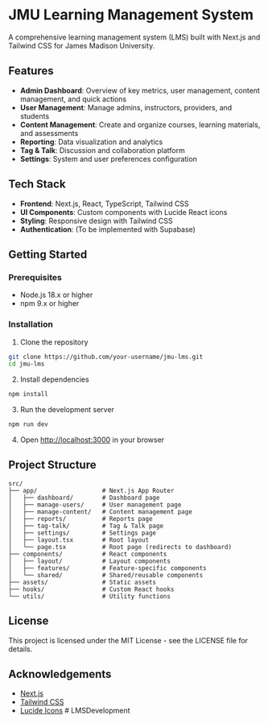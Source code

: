 # JMU Learning Management System

A comprehensive learning management system (LMS) built with Next.js and Tailwind CSS for James Madison University.

## Features

- **Admin Dashboard**: Overview of key metrics, user management, content management, and quick actions
- **User Management**: Manage admins, instructors, providers, and students
- **Content Management**: Create and organize courses, learning materials, and assessments
- **Reporting**: Data visualization and analytics
- **Tag & Talk**: Discussion and collaboration platform
- **Settings**: System and user preferences configuration

## Tech Stack

- **Frontend**: Next.js, React, TypeScript, Tailwind CSS
- **UI Components**: Custom components with Lucide React icons
- **Styling**: Responsive design with Tailwind CSS
- **Authentication**: (To be implemented with Supabase)

## Getting Started

### Prerequisites

- Node.js 18.x or higher
- npm 9.x or higher

### Installation

1. Clone the repository
```bash
git clone https://github.com/your-username/jmu-lms.git
cd jmu-lms
```

2. Install dependencies
```bash
npm install
```

3. Run the development server
```bash
npm run dev
```

4. Open [http://localhost:3000](http://localhost:3000) in your browser

## Project Structure

```
src/
├── app/                  # Next.js App Router
│   ├── dashboard/        # Dashboard page
│   ├── manage-users/     # User management page
│   ├── manage-content/   # Content management page
│   ├── reports/          # Reports page
│   ├── tag-talk/         # Tag & Talk page
│   ├── settings/         # Settings page
│   ├── layout.tsx        # Root layout
│   └── page.tsx          # Root page (redirects to dashboard)
├── components/           # React components
│   ├── layout/           # Layout components
│   ├── features/         # Feature-specific components
│   └── shared/           # Shared/reusable components
├── assets/               # Static assets
├── hooks/                # Custom React hooks
└── utils/                # Utility functions
```

## License

This project is licensed under the MIT License - see the LICENSE file for details.

## Acknowledgements

- [Next.js](https://nextjs.org/)
- [Tailwind CSS](https://tailwindcss.com/)
- [Lucide Icons](https://lucide.dev/)
#   L M S D e v e l o p m e n t  
 